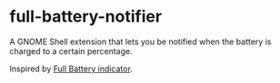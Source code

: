 # full-battery-notifier

A GNOME Shell extension that lets you be notified when the battery is charged to a certain percentage.

Inspired by [Full Battery indicator](https://extensions.gnome.org/extension/1466/full-battery-indicator/).
